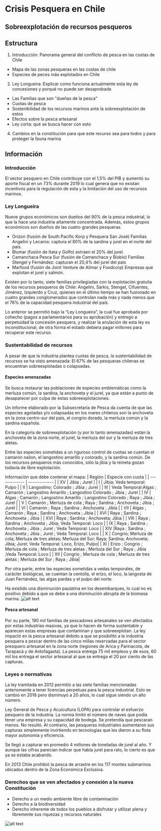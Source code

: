 # Crisis Pesquera en Chile 
## Sobreexplotación de recursos pesqueros 

## Estructura 
1. Introducción: Panorama general del conflicto de pesca en las costas de Chile 
- Mapa de las zonas pesqueras en las costas de chile 
- Especies de peces más explotados en Chile 

2. Ley Longueira: Explicar como funciona actualmente esta ley de concesiones y porqué no puede ser desaprobada 
- Las Familias que son "dueñas de la pesca" 
- Cuotas de pesca 
- Sostenibilidad de los recursos marinos ante la sobreexplotación de estos 
- Efectos sobre la pesca artesanal 
- Ley corta: qué se busca hacer con esto 

4. Cambios en la constitución para que este recurso sea para todos y para proteger la fauna marina 


## Información 

### Introducción  
El sector pesquero en Chile contribuye con el 1,5% del PIB y aumentó su aporte fiscal en un 73% durante 2019 lo cual genera que no existan incentivos para la regulación de esta y la limitación del uso de recursos marinos. 

### Ley Longueira 

Nueve grupos económicos son dueños del 90% de la pesca industrial, lo que la hace una industria altamente concentrada. Además, estos grupos económicos son dueños de las cuatro grandes pesqueras. 

- Orizon (fusión de South Pacific Korp y Pesquera San José) Familias Angelini y Lecaros: captura el 80% de la sardina y jurel en el norte del país. 
- Blumar (fusión de Itata y Golfo) extraen el 20% del jurel.
- Camanchaca Pesca Sur (fusión de Camanchaca y Biobío) Familias Stengel y Fernández: capturan el 20,4% del jurel del país
- Marfood (fusión de Joint Venture de Alimar y Foodcorp) Empresas que explotan el jurel y salmón.

Existen por lo tanto, siete familias privilegiadas con la explotación gratuita de los recursos pesqueros de Chile: Angelini, Sarkis, Stengel, Cifuentes, Jiménez, Izquierdo y Cruz, quienes en el último tiempo se han fusionado en cuatro grandes conglomerados que controlan nada más y nada menos que el 76% de la capacidad pesquera industrial del país.

Lo anterior se permitió bajo la “Ley Longueira”, la cual fue aprobada por cohecho (pagos a parlamentarios para su aprobación) y entregó a perpetuidad la concesión pesquera, y realizar la anulación de esta ley es inconstitucional, de otra forma el estado debiera pagar millones para recuperar este recurso.

### Sustentabilidad de recursos 

A pesar de que la industria plantea cuotas de pesca, la sustentabilidad de recursos se ha visto amenazada:  El 67% de las pesqueras chilenas se encuentran sobreexplotadas o colapsadas. 

#### Especies amenazadas 
Se busca restaurar las poblaciones de especies emblemáticas como la merluza común, la sardina, la anchoveta y el jurel, ya que están a punto de desaparecer por culpa de estas sobreexplotaciones.

Un informe elaborado por la Subsecretaría de Pesca da cuenta de que las especies agotadas y/o colapsadas en los mares chilenos son la anchoveta en la zona centro-sur del país, el congrio dorado, la merluza común y la sardina española. 

En la categoría de sobreexplotación (y por lo tanto amenazadas) están la anchoveta de la zona norte, el jurel, la merluza del sur y la merluza de tres aletas.

Entre las especies sometidas a un riguroso control de cuotas se cuentan el camarón nailon, el langostino amarillo y colorado, y la sardina común.
De los recursos pesqueros más conocidos, sólo la jibia y la reineta gozan todavía de libre explotación.

Información que debe contener el mapa: 
| Región  | Especie con cuota |
| ------------- | ------------- |
|  XV | Jibia ; Jurel   |
| I | Jibia; Veda temporal: Pulpo |
| II | Langostino;  Colorado ; Jibia ; Jurel |
| III | Veda Temporal:Algas ; Camarón ; Langostino Amarillo ; Langostino Colorado ; Jibia  ; Jurel  |
| IV | Algas ; Camarón ; Langostino Amarillo ; Langostino Colorado ; Raya   ; Jibia  ; Jurel  |
| V | Camarón ; Merluza de cola ; Raya ; Sardina ; Anchoveta ; Jibia ; Jurel  |
| VI | Camarón ; Raya ; Sardina ; Anchoveta ; Jibia  |
| VII | Algas ; Camarón ; Raya ; Sardina ; Anchoveta ; Jibia |
| XVI | Raya ; Sardina ; Anchoveta ; Jibia  |
| XVI | Raya ; Sardina ; Anchoveta; Jibia  |
| VIII | Raya ; Sardina ; Anchoveta ; Jibia; Veda Temporal: Loco   |
| IX | Raya ; Sardina ; Anchoveta ; Jibia ; Jurel ; Veda Temporal: Loco |
| XIV |Raya ; Sardina ; Anchoveta ; Jibia ; Jurel ; Veda Temporal: Loco |
| X | Congrio; Merluza de cola; Merluza de tres aletas; Merluza del Sur; Raya; Sardina; Anchoveta; Jibia; Jurel; Veda Temporal: Loco, Erizo, Pulpo|
| XI | Erizo ; Congrio ; Merluza de cola ; Merluza de tres aletas ; Merluza del Sur ; Raya ; Jibia ;Veda Temporal: Loco  |
| XII | Congrio ; Merluza de cola ; Merluza de tres aletas ; Merluza del Sur ; Raya ; Jibia|

Por otra parte, entre las especies sometidas a vedas temporales, de carácter biológicas, se cuentan la centolla, el erizo, el loco, la langosta de Juan Fernández, las algas pardas y el pulpo del norte.

Ha existido una disminución paulatina en los desembarques, lo cual no es positivo debido a que se debe a una disminución abrupta de la biomasa marina. 
![alt text](http://www.subpesca.cl/portal/617/articles-6637_documento.jpg)
#### Pesca artesanal 

Por su parte, 190 mil familias de pescadores artesanales se ven afectados por estas industrias masivas, ya que lo hacen de forma sustentable y aparecen estas empresas que contaminan y que sobreexplotan. 
La ley impactó en la pesca artesanal debido a que se posibilitó a la industria pesquera a pescar dentro de las cinco millas reservadas para el sector presquero artesanal en la zona norte (regiones de Arica y Parinacota, de Tarapacá y de Antofagasta).
La pesca entrega 75 mil empleos y de esos, 60 mil los entrega el sector artesanal al que se entrega el 20 por ciento de las capturas.

### Leyes o normativas
La ley tramitada en 2012 permitió a las siete familias mencionadas anteriomente a tener licencias perpetuas para la pesca industrial. Esto se cambió en 2018 pero disminuyó a 20 años, lo cual sigue siendo un alto número. 

Ley General de Pesca y Acuicultura (LGPA) para controlar el esfuerzo pesquero de la industria. La norma limitó el número de naves que podía tener una empresa y su capacidad de bodega. Se pretendía que pescaran menos. No resultó. Al contrario, las pesqueras industriales aumentaron sus capturas simplemente invirtiendo en tecnologías que les dieron a su flota mayor autonomía y eficiencia. 

Se llegó a capturar en promedio 4 millones de toneladas de jurel al año. Y aunque las cifras parecían indicar que había jurel para rato, lo cierto es que ya se estaba acabando.

En 2013 Chile prohibió la pesca de arrastre en los 117 montes submarinos ubicados dentro de la Zona Económica Exclusiva.
 
### Derechos que se ven afectados y conexión a la nueva Constitución  

- Derecho a un medio ambiente libre de contaminación
- Derecho a la biodiversidad
- Derecho inherente de todos los pueblos a disfrutar y utilizar plena y libremente sus riquezas y recursos naturales

![alt text](https://i.imgur.com/7nqWJkD.jpg)
